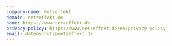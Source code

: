 ```yaml
---
company-name: Netzeffekt
domain: netzeffekt.de
home: https://www.netzeffekt.de
privacy-policy: https://www.netzeffekt.de/en/privacy-policy
email: datenschutz@netzeffekt.de
---
```




